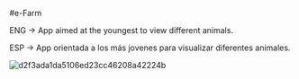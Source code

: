
#e-Farm

ENG -> App aimed at the youngest to view different animals.

ESP -> App orientada a los más jovenes para visualizar diferentes animales.

![d2f3ada1da5106ed23cc46208a42224b](https://user-images.githubusercontent.com/55792897/111965210-c6b05e80-8af5-11eb-8b05-a8611df7c4d3.png)

